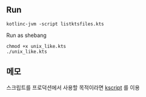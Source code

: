 ## Run
```shell
kotlinc-jvm -script listktsfiles.kts
```

Run as shebang
```shell
chmod +x unix_like.kts 
./unix_like.kts
```

## 메모
스크립트를 프로덕션에서 사용할 목적이라면 [kscript](https://github.com/holgerbrandl/kscript) 를 이용
